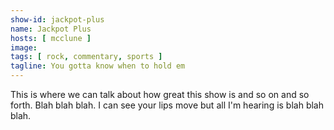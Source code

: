 ```yaml
---
show-id: jackpot-plus
name: Jackpot Plus
hosts: [ mcclune ]
image:
tags: [ rock, commentary, sports ]
tagline: You gotta know when to hold em
---
```


This is where we can talk about how great this show is and so on and so forth. Blah blah blah. I can see your lips move but all I'm hearing is blah blah blah.

